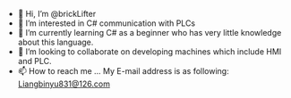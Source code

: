 - 👋 Hi, I’m @brickLifter
- 👀 I’m interested in C# communication with PLCs
- 🌱 I’m currently learning C# as a beginner who has very little knowledge about this language.
- 💞️ I’m looking to collaborate on developing machines which include HMI and PLC.
- 📫 How to reach me ...
My E-mail address is as following: Liangbinyu831@126.com

<!---
brickLifter/brickLifter is a ✨ special ✨ repository because its `README.md` (this file) appears on your GitHub profile.
You can click the Preview link to take a look at your changes.
--->
